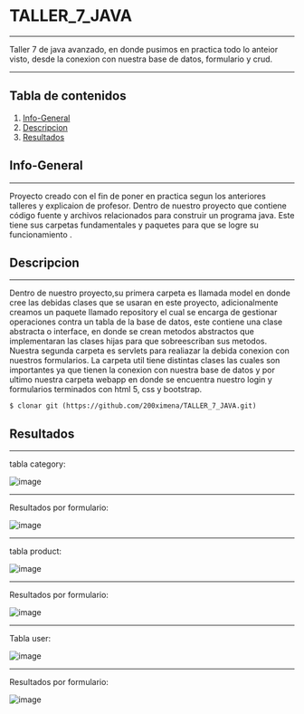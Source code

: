 # TALLER_7_JAVA
***
Taller 7 de java avanzado, en donde pusimos en practica todo lo anteior visto, desde la conexion con nuestra base de datos, formulario y  crud.
****

## Tabla de contenidos 

1. [Info-General](#info-general)
2. [Descripcion](#descripcion)
3. [Resultados](#resultados)


## Info-General
***
Proyecto creado con el fin de poner en practica segun los anteriores talleres y explicaion de profesor.
Dentro de nuestro proyecto que contiene código fuente y archivos relacionados para construir un programa java. Este tiene sus carpetas fundamentales y paquetes para que se logre su funcionamiento .

## Descripcion
***
Dentro de nuestro proyecto,su primera carpeta es llamada model en donde cree las debidas clases que se usaran en este proyecto, adicionalmente creamos un paquete llamado repository el cual se encarga de gestionar operaciones contra un tabla de la base de datos, este contiene una clase abstracta o interface, en donde se crean metodos abstractos que implementaran las clases hijas para que sobreescriban sus metodos.
Nuestra segunda carpeta es servlets para realiazar la debida conexion con nuestros formularios.
La carpeta util tiene distintas  clases las cuales son importantes ya que tienen la conexion con nuestra base de datos y por ultimo nuestra carpeta webapp en donde se encuentra nuestro login y formularios terminados con html 5, css y bootstrap.

```
$ clonar git (https://github.com/200ximena/TALLER_7_JAVA.git)
```

## Resultados
***
tabla category:

![image](https://github.com/200ximena/TALLER_7_JAVA/assets/128264476/0d6c4d1f-1ef9-419c-9d72-19d5e319dc66)
***
Resultados por formulario:

![image](https://github.com/200ximena/TALLER_7_JAVA/assets/128264476/6d61e3e5-2e6d-4bb3-b831-a13f3ea555f8)
***
tabla product:

![image](https://github.com/200ximena/TALLER_7_JAVA/assets/128264476/1611f5e9-7569-404a-a6c0-fdb1c31fffc3)
***
Resultados por formulario:

![image](https://github.com/200ximena/TALLER_7_JAVA/assets/128264476/46e64903-478a-4fa7-8690-80a6299c2270)

***
Tabla user:

![image](https://github.com/200ximena/TALLER_7_JAVA/assets/128264476/54ac908b-35db-4e2d-b104-826608cafd13)
***
Resultados por formulario:

![image](https://github.com/200ximena/TALLER_7_JAVA/assets/128264476/0fdf6e4a-510f-4b37-885e-f2998ed0263f)




